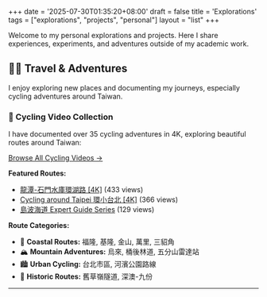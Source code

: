+++
date = '2025-07-30T01:35:20+08:00'
draft = false
title = 'Explorations'
tags = ["explorations", "projects", "personal"]
layout = "list"
+++

Welcome to my personal explorations and projects. Here I share experiences, experiments, and adventures outside of my academic work.

## 🚴‍♂️ Travel & Adventures

I enjoy exploring new places and documenting my journeys, especially cycling adventures around Taiwan.

### 🎥 Cycling Video Collection

I have documented over 35 cycling adventures in 4K, exploring beautiful routes around Taiwan:

[Browse All Cycling Videos →](/cycling-videos/)

**Featured Routes:**
- [龍潭-石門水庫環湖路 [4K]](/cycling-videos/20250629-龍潭-石門水庫環湖路-台7線角板山水蜜桃冰沙-巴陵大橋-羅浮-羅馬公路關西仙草博物/) (433 views)
- [Cycling around Taipei 環小台北 [4K]](/cycling-videos/cycling-around-taipei-環小台北-4k/) (366 views)
- [島波海道 Expert Guide Series](/cycling-videos/讓騎過島波海道30次的達人帶我們騎島波海道-part2/) (129 views)

**Route Categories:**
- 🌊 **Coastal Routes:** 福隆, 基隆, 金山, 萬里, 三貂角
- 🏔️ **Mountain Adventures:** 烏來, 桶後林道, 五分山雷達站
- 🏙️ **Urban Cycling:** 台北市區, 河濱公園路線
- 🚂 **Historic Routes:** 舊草嶺隧道, 深澳-九份

---
